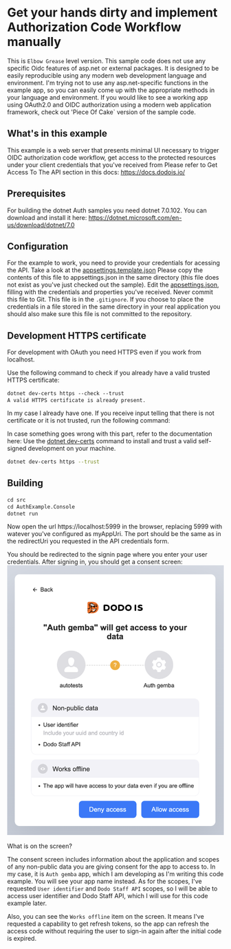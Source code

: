 # Get your hands dirty and implement Authorization Code Workflow manually
This is `Elbow Grease` level version.
This sample code does not use any specific Oidc features of asp.net or external packages.
It is designed to be easily reproducible using any modern web development language and environment.
I'm trying not to use any asp.net-specific functions in the example app, so you can easily come up with the appropriate methods in your language and environment.
If you would like to see a working app using OAuth2.0 and OIDC authorization using a modern web application framework, check out 'Piece Of Cake` version of the sample code.

## What's in this example
This example is a web server that presents minimal UI necessary to trigger OIDC authorization code workflow, get access to the protected resources under your client credentials that you've received from
Please refer to Get Access To The API section in this docs:
https://docs.dodois.io/

## Prerequisites
For building the dotnet Auth samples you need dotnet 7.0.102.
You can download and install it here:
https://dotnet.microsoft.com/en-us/download/dotnet/7.0

## Configuration
For the example to work, you need to provide your credentials for acessing the API.
Take a look at the 
[appsettings.template.json](appsettings.template.json)
Please copy the contents of this file to appsettings.json in the same directory (this file does not exist as you've just checked out the sample).
Edit the [appsettings.json](appsettings.json), filling with the credentials and properties you've received.
Never commit this file to Git. This file is in the `.gitignore`. If you choose to place the credentials in a file stored in the same directory in your real application you should also make sure this file is not committed to the repository.

## Development HTTPS certificate
For development with OAuth you need HTTPS even if you work from localhost.

Use the following command to check if you already have a valid trusted HTTPS certificate:

```shell
dotnet dev-certs https --check --trust
A valid HTTPS certificate is already present.
```

In my case I already have one. If you receive input telling that there is not certificate or it is not trusted, run the following command:

In case something goes wrong with this part, refer to the documentation here:
Use the [dotnet dev-certs](https://learn.microsoft.com/en-us/dotnet/core/tools/dotnet-dev-certs) command to install and trust a valid self-signed development on your machine.

```sh
dotnet dev-certs https --trust
```

## Building

```shell
cd src
cd AuthExample.Console
dotnet run
```

Now open the url https://localhost:5999 in the browser, replacing 5999 with watever you've configured as myAppUri. The port should be the same as in the redirectUri you requested in the API credentials form.

You should be redirected to the signin page where you enter your user credentials.
After signing in, you should get a consent screen:
![auth-documentation-consent-screen.png](../../docs/auth-documentation-consent-screen.png)

What is on the screen?

The consent screen includes information about the application and scopes of any non-public data you are giving consent for the app to access to.
In my case, it is `Auth gemba` app, which I am developing as I'm writing this code example. You will see your app name instead.
As for the scopes, I've requested `User identifier` and `Dodo Staff API` scopes, so I will be able to access user identifier and Dodo Staff API, which I will use for this code example later.

Also, you can see the `Works offline` item on the screen. It means I've requested a capability to get refresh tokens, so the app can refresh the access code without requiring the user to sign-in again after the initial code is expired.
